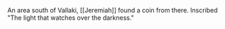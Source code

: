 An area south of Vallaki, [[Jeremiah]] found a coin from there. Inscribed "The light that watches over the darkness." 
